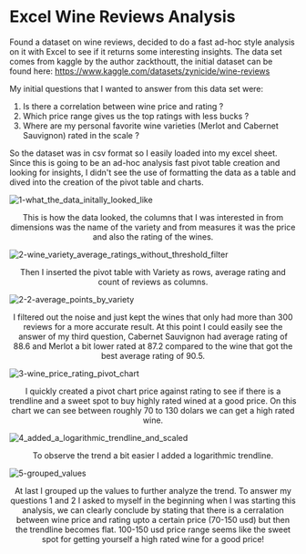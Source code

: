 # Excel Wine Reviews Analysis
Found a dataset on wine reviews, decided to do a fast ad-hoc style analysis on it with Excel to see if it returns some interesting insights.
The data set comes from kaggle by the author zackthoutt, the initial dataset can be found here: https://www.kaggle.com/datasets/zynicide/wine-reviews

My initial questions that I wanted to answer from this data set were:
1) Is there a correlation between wine price and rating ?
2) Which price range gives us the top ratings with less bucks ?
3) Where are my personal favorite wine varieties (Merlot and Cabernet Sauvignon) rated in the scale ?

So the dataset was in csv format so I easily loaded into my excel sheet. Since this is going to be an ad-hoc analysis fast pivot table creation and looking for insights, I didn't see the use of formatting the data as a table and dived into the creation of the pivot table and charts.


![1-what_the_data_initally_looked_like](https://user-images.githubusercontent.com/44724944/197541292-3b6456f2-9d14-4a57-b98e-f06420f4467d.png)
<p align="center">
This is how the data looked, the columns that I was interested in from dimensions was the name of the variety and from measures it was the price and also the rating of the wines.
</p>


![2-wine_variety_average_ratings_without_threshold_filter](https://user-images.githubusercontent.com/44724944/197541309-9aafc93b-77a5-45f3-89aa-17e1058acd8f.png)
<p align="center">
Then I inserted the pivot table with Variety as rows, average rating and count of reviews as columns.
</p>


![2-2-average_points_by_variety](https://user-images.githubusercontent.com/44724944/197541320-f4761975-24be-4c3f-b94e-10dc1db1d4b6.png)
<p align="center">
I filtered out the noise and just kept the wines that only had more than 300 reviews for a more accurate result. At this point I could easily see the answer of my third question, Cabernet Sauvignon had average rating of 88.6 and Merlot a bit lower rated at 87.2 compared to the wine that got the best average rating of 90.5.
</p>


![3-wine_price_rating_pivot_chart](https://user-images.githubusercontent.com/44724944/197541333-8b49bf30-8906-49b9-81c9-b3c5d8f226e3.png)
<p align="center">
I quickly created a pivot chart price against rating to see if there is a trendline and a sweet spot to buy highly rated wined at a good price. On this chart we can see between roughly 70 to 130 dolars we can get a high rated wine.
</p>

![4_added_a_logarithmic_trendline_and_scaled](https://user-images.githubusercontent.com/44724944/197541341-6cae9f6f-a48a-44e5-8dbc-4268bef93db7.png)
<p align="center">
To observe the trend a bit easier I added a logarithmic trendline.
</p>


![5-grouped_values](https://user-images.githubusercontent.com/44724944/197541372-808c87d0-cd10-4e97-945d-e5d0c7b8a44c.png)
<p align="center">
At last I grouped up the values to further analyze the trend. To answer my questions 1 and 2 I asked to myself in the beginning when I was starting this analysis, we can clearly conclude by stating that there is a cerralation between wine price and rating upto a certain price (70-150 usd) but then the trendline becomes flat. 100-150 usd price range seems like the sweet spot for getting yourself a high rated wine for a good price!
</p>
